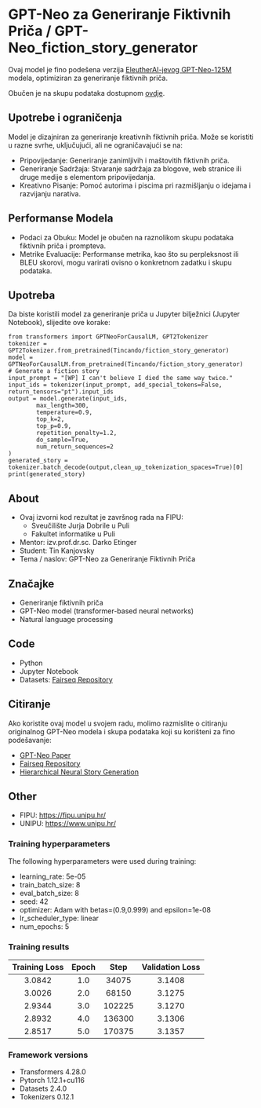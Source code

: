 # GPT-Neo za Generiranje Fiktivnih Priča / GPT-Neo_fiction_story_generator

Ovaj model je fino podešena verzija [EleutherAI-jevog GPT-Neo-125M](https://huggingface.co/EleutherAI/gpt-neo-125m) modela, optimiziran za generiranje fiktivnih priča.

Obučen je na skupu podataka dostupnom [ovdje](https://github.com/facebookresearch/fairseq/tree/main/examples/stories).

## Upotrebe i ograničenja

Model je dizajniran za generiranje kreativnih fiktivnih priča. Može se koristiti u razne svrhe, uključujući, ali ne ograničavajući se na:

- Pripovijedanje: Generiranje zanimljivih i maštovitih fiktivnih priča.
- Generiranje Sadržaja: Stvaranje sadržaja za blogove, web stranice ili druge medije s elementom pripovijedanja.
- Kreativno Pisanje: Pomoć autorima i piscima pri razmišljanju o idejama i razvijanju narativa.

## Performanse Modela

- Podaci za Obuku: Model je obučen na raznolikom skupu podataka fiktivnih priča i prompteva.
- Metrike Evaluacije: Performanse metrika, kao što su perpleksnost ili BLEU skorovi, mogu varirati ovisno o konkretnom zadatku i skupu podataka.


## Upotreba
Da biste koristili model za generiranje priča u Jupyter bilježnici (Jupyter Notebook), slijedite ove korake:

```
from transformers import GPTNeoForCausalLM, GPT2Tokenizer
tokenizer = GPT2Tokenizer.from_pretrained(Tincando/fiction_story_generator)
model = GPTNeoForCausalLM.from_pretrained(Tincando/fiction_story_generator)
# Generate a fiction story
input_prompt = "[WP] I can't believe I died the same way twice."
input_ids = tokenizer(input_prompt, add_special_tokens=False, return_tensors="pt").input_ids
output = model.generate(input_ids,
        max_length=300,
        temperature=0.9,
        top_k=2,
        top_p=0.9,
        repetition_penalty=1.2,
        do_sample=True,
        num_return_sequences=2
)
generated_story = tokenizer.batch_decode(output,clean_up_tokenization_spaces=True)[0]
print(generated_story)
```


## About

* Ovaj izvorni kod rezultat je završnog rada na FIPU:
  * Sveučilište Jurja Dobrile u Puli
  * Fakultet informatike u Puli
* Mentor: izv.prof.dr.sc. Darko Etinger
* Student: Tin Kanjovsky
* Tema / naslov: GPT-Neo za Generiranje Fiktivnih Priča

## Značajke

* Generiranje fiktivnih priča
* GPT-Neo model (transformer-based neural networks)
* Natural language processing

## Code

* Python
* Jupyter Notebook
* Datasets: [Fairseq Repository](https://github.com/facebookresearch/fairseq/tree/main/examples/stories)

## Citiranje
Ako koristite ovaj model u svojem radu, molimo razmislite o citiranju originalnog GPT-Neo modela i skupa podataka koji su korišteni za fino podešavanje:

- [GPT-Neo Paper](https://github.com/EleutherAI/gpt-neo)
- [Fairseq Repository](https://github.com/facebookresearch/fairseq/tree/main/examples/stories)
- [Hierarchical Neural Story Generation](https://arxiv.org/abs/1805.04833)

## Other

* FIPU: https://fipu.unipu.hr/
* UNIPU: https://www.unipu.hr/

### Training hyperparameters

The following hyperparameters were used during training:
- learning_rate: 5e-05
- train_batch_size: 8
- eval_batch_size: 8
- seed: 42
- optimizer: Adam with betas=(0.9,0.999) and epsilon=1e-08
- lr_scheduler_type: linear
- num_epochs: 5

### Training results

| Training Loss | Epoch | Step   | Validation Loss |
|:-------------:|:-----:|:------:|:---------------:|
| 3.0842        | 1.0   | 34075  | 3.1408          |
| 3.0026        | 2.0   | 68150  | 3.1275          |
| 2.9344        | 3.0   | 102225 | 3.1270          |
| 2.8932        | 4.0   | 136300 | 3.1306          |
| 2.8517        | 5.0   | 170375 | 3.1357          |


### Framework versions

- Transformers 4.28.0
- Pytorch 1.12.1+cu116
- Datasets 2.4.0
- Tokenizers 0.12.1